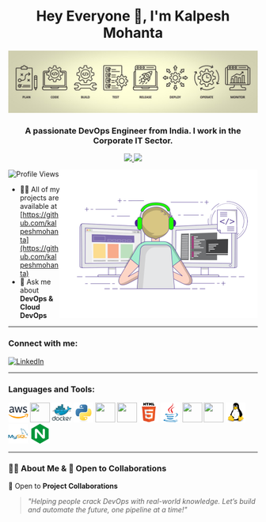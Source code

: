 <h1 align="center">Hey Everyone 👋, I'm Kalpesh Mohanta</h1>

<div align="center">
  <img src="https://github.com/kalpeshmohanta/kalpeshmohanta/blob/main/pro.jfif" alt="Kalpesh Banner">
</div>

<h3 align="center">A passionate DevOps Engineer from India. I work in the Corporate IT Sector.</a></h3>

<p align="center">
  <a href="https://github.com/kalpeshmohanta">
    <img src="https://img.shields.io/github/followers/kalpeshmohanta?label=Follow&style=social" />
  </a>
  <a href="https://www.linkedin.com/in/kalpesh-mohanta/">
    <img src="https://img.shields.io/badge/LinkedIn-Kalpesh%20Mohanta-blue?logo=linkedin&style=flat-square" />
  </a>
</p>

<img align="right" alt="Coding" width="400" src="https://raw.githubusercontent.com/devSouvik/devSouvik/master/gif3.gif">

<p align="left">
  <img src="https://komarev.com/ghpvc/?username=kalpeshmohanta&label=Profile%20views&color=0e75b6&style=flat" alt="Profile Views" />
</p>

- 👨‍💻 All of my projects are available at [https://github.com/kalpeshmohanta](https://github.com/kalpeshmohanta)  
- 💬 Ask me about **DevOps & Cloud DevOps** 

---

<h3 align="left">Connect with me:</h3>
<p align="left">
  <a href="https://www.linkedin.com/in/kalpesh-mohanta/" target="blank"><img align="center" src="https://raw.githubusercontent.com/rahuldkjain/github-profile-readme-generator/master/src/images/icons/Social/linked-in-alt.svg" alt="LinkedIn" height="30" width="40" /></a>
</p>

---

<h3 align="left">Languages and Tools:</h3>
<p align="left">
  <img src="https://raw.githubusercontent.com/devicons/devicon/master/icons/amazonwebservices/amazonwebservices-original-wordmark.svg" width="40" height="40"/>
  <img src="https://www.vectorlogo.zone/logos/gnu_bash/gnu_bash-icon.svg" width="40" height="40"/>
  <img src="https://raw.githubusercontent.com/devicons/devicon/master/icons/docker/docker-original-wordmark.svg" width="40" height="40"/>
  <img src="https://raw.githubusercontent.com/devicons/devicon/master/icons/python/python-original.svg" width="40" height="40"/>
  <img src="https://www.vectorlogo.zone/logos/git-scm/git-scm-icon.svg" width="40" height="40"/>
  <img src="https://www.vectorlogo.zone/logos/grafana/grafana-icon.svg" width="40" height="40"/>
  <img src="https://raw.githubusercontent.com/devicons/devicon/master/icons/html5/html5-original-wordmark.svg" width="40" height="40"/>
  <img src="https://raw.githubusercontent.com/devicons/devicon/master/icons/java/java-original.svg" width="40" height="40"/>
  <img src="https://www.vectorlogo.zone/logos/jenkins/jenkins-icon.svg" width="40" height="40"/>
  <img src="https://www.vectorlogo.zone/logos/kubernetes/kubernetes-icon.svg" width="40" height="40"/>
  <img src="https://raw.githubusercontent.com/devicons/devicon/master/icons/linux/linux-original.svg" width="40" height="40"/>
  <img src="https://raw.githubusercontent.com/devicons/devicon/master/icons/mysql/mysql-original-wordmark.svg" width="40" height="40"/>
  <img src="https://raw.githubusercontent.com/devicons/devicon/master/icons/nginx/nginx-original.svg" width="40" height="40"/>
</p>


---

### 👨‍💼 About Me & 🤝 Open to Collaborations

🤝 Open to **Project Collaborations**  

> *"Helping people crack DevOps with real-world knowledge. Let’s build and automate the future, one pipeline at a time!"*
